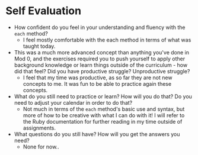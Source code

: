 # Self Evaluation

- How confident do you feel in your understanding and fluency with the `each` method?
    - I feel mostly comfortable with the each method in terms of what was taught today. 
- This was a much more advanced concept than anything you've done in Mod 0, and the exercises required you to push yourself to apply other background knowledge or learn things outside of the curriculum - how did that feel? Did you have productive struggle? Unproductive struggle?
    - I feel that my time was productive, as so far they are not new concepts to me. It was fun to be able to practice again these concepts.
- What do you still need to practice or learn? How will you do that? Do you need to adjust your calendar in order to do that?
    - Not much in terms of the `each` method's basic use and syntax, but more of how to be creative with what I can do with it! I will refer to the Ruby documentation for further reading in my time outside of assignments.
- What questions do you still have? How will you get the answers you need?
    - None for now..